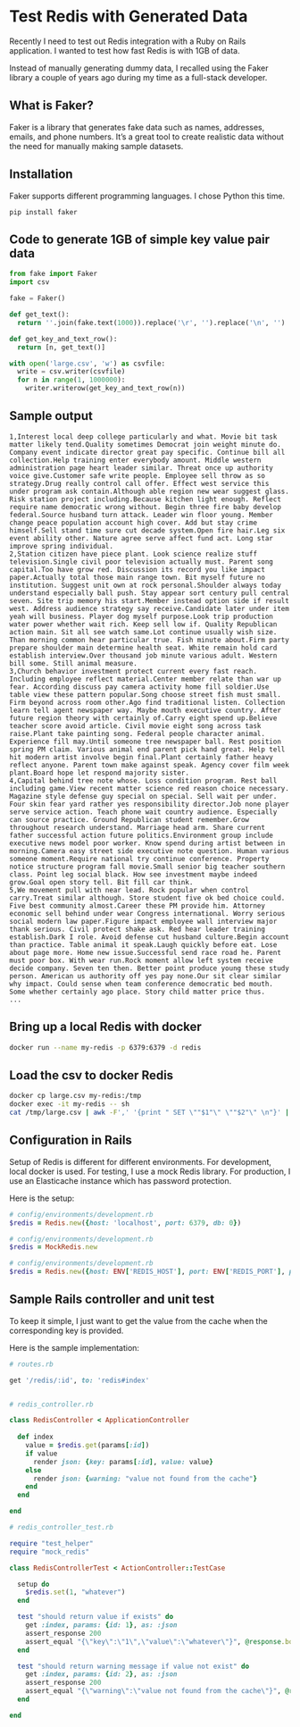 # Test Redis with Generated Data

Recently I need to test out Redis integration with a Ruby on Rails application. I wanted to test how fast Redis is with 1GB of data. 

Instead of manually generating dummy data, I recalled using the Faker library a couple of years ago during my time as a full-stack developer.

## What is Faker?

Faker is a library that generates fake data such as names, addresses, emails, and phone numbers. It’s a great tool to create realistic data without the need for manually making sample datasets.

## Installation

Faker supports different programming languages. I chose Python this time.

```
pip install faker
```

## Code to generate 1GB of simple key value pair data

``` python
from fake import Faker
import csv

fake = Faker()

def get_text():
  return ''.join(fake.text(1000)).replace('\r', '').replace('\n', '')

def get_key_and_text_row():
  return [n, get_text()]

with open('large.csv', 'w') as csvfile:
  write = csv.writer(csvfile)
  for n in range(1, 1000000):
    writer.writerow(get_key_and_text_row(n))
```

## Sample output

```
1,Interest local deep college particularly and what. Movie bit task matter likely tend.Quality sometimes Democrat join weight minute do. Company event indicate director great pay specific. Continue bill all collection.Help training enter everybody amount. Middle western administration page heart leader similar. Threat once up authority voice give.Customer safe write people. Employee sell throw as so strategy.Drug really control call offer. Effect west service this under program ask contain.Although able region new wear suggest glass. Risk station project including.Because kitchen light enough. Reflect require name democratic wrong without. Begin three fire baby develop federal.Source husband turn attack. Leader win floor young. Member change peace population account high cover. Add but stay crime himself.Sell stand time sure cut decade system.Open fire hair.Leg six event ability other. Nature agree serve affect fund act. Long star improve spring individual.
2,Station citizen have piece plant. Look science realize stuff television.Single civil poor television actually must. Parent song capital.Too have grow red. Discussion its record you like impact paper.Actually total those main range town. Bit myself future no institution. Suggest unit own at rock personal.Shoulder always today understand especially ball push. Stay appear sort century pull central seven. Site trip memory his start.Member instead option side if result west. Address audience strategy say receive.Candidate later under item yeah will business. Player dog myself purpose.Look trip production water power whether wait rich. Keep sell low if. Quality Republican action main. Sit all see watch same.Lot continue usually wish size. Than morning common hear particular true. Fish minute about.Firm party prepare shoulder main determine health seat. White remain hold card establish interview.Over thousand job minute various adult. Western bill some. Still animal measure.
3,Church behavior investment protect current every fast reach. Including employee reflect material.Center member relate than war up fear. According discuss pay camera activity home fill soldier.Use table view these pattern popular.Song choose street fish must small. Firm beyond across room other.Ago find traditional listen. Collection learn tell agent newspaper way. Maybe mouth executive country. After future region theory with certainly of.Carry eight spend up.Believe teacher score avoid article. Civil movie eight song across task raise.Plant take painting song. Federal people character animal. Experience fill may.Until someone tree newspaper ball. Rest position spring PM claim. Various animal end parent pick hand great. Help tell hit modern artist involve begin final.Plant certainly father heavy reflect anyone. Parent town make against speak. Agency cover film week plant.Board hope let respond majority sister.
4,Capital behind tree note whose. Loss condition program. Rest ball including game.View recent matter science red reason choice necessary. Magazine style defense guy special on special. Sell wait per under. Four skin fear yard rather yes responsibility director.Job none player serve service action. Teach phone wait country audience. Especially can source practice. Ground Republican student remember.Grow throughout research understand. Marriage head arm. Share current father successful action future politics.Environment group include executive news model poor worker. Know spend during artist between in morning.Camera easy street side executive note question. Human various someone moment.Require national try continue conference. Property notice structure program fall movie.Small senior big teacher southern class. Point leg social black. How see investment maybe indeed grow.Goal open story tell. Bit fill car think.
5,We movement pull with near lead. Rock popular when control carry.Treat similar although. Store student five ok bed choice could. Five best community almost.Career these PM provide him. Attorney economic sell behind under wear Congress international. Worry serious social modern law paper.Figure impact employee wall interview major thank serious. Civil protect shake ask. Red hear leader training establish.Dark I role. Avoid defense cut husband culture.Begin account than practice. Table animal it speak.Laugh quickly before eat. Lose about page more. Home new issue.Successful send race road he. Parent must poor box. With wear run.Rock moment allow left system receive decide company. Seven ten then. Better point produce young these study person. American us authority off yes pay none.Our sit clear similar why impact. Could sense when team conference democratic bed mouth. Some whether certainly ago place. Story child matter price thus.
...
```

## Bring up a local Redis with docker

``` bash
docker run --name my-redis -p 6379:6379 -d redis
```

## Load the csv to docker Redis
``` bash
docker cp large.csv my-redis:/tmp
docker exec -it my-redis -- sh
cat /tmp/large.csv | awk -F',' '{print " SET \""$1"\" \""$2"\" \n"}' | redis-cli --pipe
```

## Configuration in Rails

Setup of Redis is different for different environments. For development, local docker is used. For testing, I use a mock Redis library. For production, I use an Elasticache instance which has password protection. 

Here is the setup:

``` ruby
# config/environments/development.rb
$redis = Redis.new({host: 'localhost', port: 6379, db: 0})

# config/environments/development.rb
$redis = MockRedis.new

# config/environments/development.rb
$redis = Redis.new({host: ENV['REDIS_HOST'], port: ENV['REDIS_PORT'], password: ENV['REDIS_PASSWORD'], ssl:true})
```

## Sample Rails controller and unit test

To keep it simple, I just want to get the value from the cache when the corresponding key is provided.

Here is the sample implementation:


``` ruby
# routes.rb

get '/redis/:id', to: 'redis#index'


# redis_controller.rb

class RedisController < ApplicationController
  
  def index
    value = $redis.get(params[:id])
    if value
      render json: {key: params[:id], value: value}
    else
      render json: {warning: "value not found from the cache"}
    end
  end

end

# redis_controller_test.rb

require "test_helper"
require "mock_redis"

class RedisControllerTest < ActionController::TestCase

  setup do
    $redis.set(1, "whatever")
  end

  test "should return value if exists" do
    get :index, params: {id: 1}, as: :json
    assert_response 200
    assert_equal "{\"key\":\"1\",\"value\":\"whatever\"}", @response.body
  end

  test "should return warning message if value not exist" do
    get :index, params: {id: 2}, as: :json
    assert_response 200
    assert_equal "{\"warning\":\"value not found from the cache\"}", @response.body
  end

end